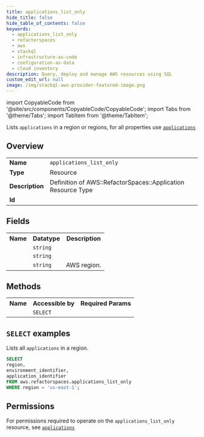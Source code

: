 ```yaml
---
title: applications_list_only
hide_title: false
hide_table_of_contents: false
keywords:
  - applications_list_only
  - refactorspaces
  - aws
  - stackql
  - infrastructure-as-code
  - configuration-as-data
  - cloud inventory
description: Query, deploy and manage AWS resources using SQL
custom_edit_url: null
image: /img/stackql-aws-provider-featured-image.png
---
```


import CopyableCode from '@site/src/components/CopyableCode/CopyableCode';
import Tabs from '@theme/Tabs';
import TabItem from '@theme/TabItem';

Lists <code>applications</code> in a region or regions, for all properties use <a href="/services/serviceName/applications/"><code>applications</code></a>

## Overview
<table>
<tbody>
<tr><td><b>Name</b></td><td><code>applications_list_only</code></td></tr>
<tr><td><b>Type</b></td><td>Resource</td></tr>
<tr><td><b>Description</b></td><td>Definition of AWS::RefactorSpaces::Application Resource Type</td></tr>
<tr><td><b>Id</b></td><td><CopyableCode code="aws.refactorspaces.applications_list_only" /></td></tr>
</tbody>
</table>

## Fields
<table>
<tbody>
<tr><th>Name</th><th>Datatype</th><th>Description</th></tr><tr><td><CopyableCode code="application_identifier" /></td><td><code>string</code></td><td></td></tr>
<tr><td><CopyableCode code="environment_identifier" /></td><td><code>string</code></td><td></td></tr>
<tr><td><CopyableCode code="region" /></td><td><code>string</code></td><td>AWS region.</td></tr>
</tbody>
</table>

## Methods

<table>
<tbody>
  <tr>
    <th>Name</th>
    <th>Accessible by</th>
    <th>Required Params</th>
  </tr>
  <tr>
    <td><CopyableCode code="list_resources" /></td>
    <td><code>SELECT</code></td>
    <td><CopyableCode code="region" /></td>
  </tr>
</tbody>
</table>

## `SELECT` examples
Lists all <code>applications</code> in a region.
```sql
SELECT
region,
environment_identifier,
application_identifier
FROM aws.refactorspaces.applications_list_only
WHERE region = 'us-east-1';
```


## Permissions

For permissions required to operate on the <code>applications_list_only</code> resource, see <a href="/services/refactorspaces/applications/#permissions"><code>applications</code></a>

